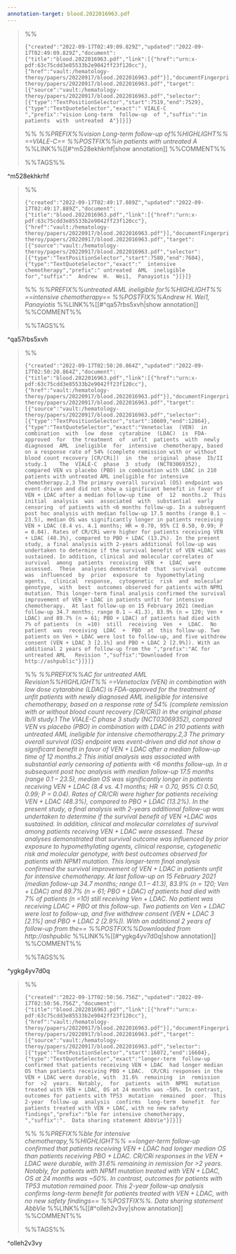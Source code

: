 ```yaml
---
annotation-target: blood.2022016963.pdf
---
```



>%%
>```annotation-json
>{"created":"2022-09-17T02:49:09.829Z","updated":"2022-09-17T02:49:09.829Z","document":{"title":"blood.2022016963.pdf","link":[{"href":"urn:x-pdf:63c75cdd3e85533b2e9042ff23f120cc"},{"href":"vault:/hematology-theroy/papers/20220917/blood.2022016963.pdf"}],"documentFingerprint":"63c75cdd3e85533b2e9042ff23f120cc"},"uri":"vault:/hematology-theroy/papers/20220917/blood.2022016963.pdf","target":[{"source":"vault:/hematology-theroy/papers/20220917/blood.2022016963.pdf","selector":[{"type":"TextPositionSelector","start":7519,"end":7529},{"type":"TextQuoteSelector","exact":" VIALE-C  ","prefix":"vision Long-term  follow-up  of ","suffix":"in  patients  with  untreated  A"}]}]}
>```
>%%
>*%%PREFIX%%vision Long-term  follow-up  of%%HIGHLIGHT%% ==VIALE-C== %%POSTFIX%%in  patients  with  untreated  A*
>%%LINK%%[[#^m528ekhkrhf|show annotation]]
>%%COMMENT%%
>
>%%TAGS%%
>
^m528ekhkrhf


>%%
>```annotation-json
>{"created":"2022-09-17T02:49:17.889Z","updated":"2022-09-17T02:49:17.889Z","document":{"title":"blood.2022016963.pdf","link":[{"href":"urn:x-pdf:63c75cdd3e85533b2e9042ff23f120cc"},{"href":"vault:/hematology-theroy/papers/20220917/blood.2022016963.pdf"}],"documentFingerprint":"63c75cdd3e85533b2e9042ff23f120cc"},"uri":"vault:/hematology-theroy/papers/20220917/blood.2022016963.pdf","target":[{"source":"vault:/hematology-theroy/papers/20220917/blood.2022016963.pdf","selector":[{"type":"TextPositionSelector","start":7580,"end":7604},{"type":"TextQuoteSelector","exact":"  intensive chemotherapy","prefix":" untreated  AML  ineligible  for","suffix":"  Andrew  H.  Wei1,  Panayiotis "}]}]}
>```
>%%
>*%%PREFIX%%untreated  AML  ineligible  for%%HIGHLIGHT%% ==intensive chemotherapy== %%POSTFIX%%Andrew  H.  Wei1,  Panayiotis*
>%%LINK%%[[#^qa57rbs5xvh|show annotation]]
>%%COMMENT%%
>
>%%TAGS%%
>
^qa57rbs5xvh


>%%
>```annotation-json
>{"created":"2022-09-17T02:50:20.864Z","updated":"2022-09-17T02:50:20.864Z","document":{"title":"blood.2022016963.pdf","link":[{"href":"urn:x-pdf:63c75cdd3e85533b2e9042ff23f120cc"},{"href":"vault:/hematology-theroy/papers/20220917/blood.2022016963.pdf"}],"documentFingerprint":"63c75cdd3e85533b2e9042ff23f120cc"},"uri":"vault:/hematology-theroy/papers/20220917/blood.2022016963.pdf","target":[{"source":"vault:/hematology-theroy/papers/20220917/blood.2022016963.pdf","selector":[{"type":"TextPositionSelector","start":10609,"end":12864},{"type":"TextQuoteSelector","exact":"Venetoclax  (VEN)  in  combination  with  low  dose  cytarabine  (LDAC)  is  FDA-approved  for  the treatment  of  unfit  patients  with  newly  diagnosed  AML  ineligible  for  intensive  chemotherapy, based on a response rate of 54% (complete remission with or without blood count recovery [CR/CRi])  in  the  original  phase  Ib/II  study.1    The  VIALE-C  phase  3  study  (NCT03069352), compared VEN vs placebo (PBO) in combination with LDAC in 210 patients with untreated AML ineligible for intensive chemotherapy.2,3 The primary overall survival (OS) endpoint was event-driven and did not show a significant benefit in favor of VEN + LDAC after a median follow-up time  of  12  months.2  This  initial  analysis  was  associated  with  substantial  early  censoring  of patients with <6 months follow-up. In a subsequent post hoc analysis with median follow-up 17.5 months (range 0.1 – 23.5), median OS was significantly longer in patients receiving VEN + LDAC (8.4 vs. 4.1 months; HR = 0.70, 95% CI 0.50, 0.99; P = 0.04). Rates of CR/CRi were higher for patients receiving VEN + LDAC (48.3%), compared to PBO + LDAC (13.2%). In the present study, a final analysis with 2-years additional follow-up was undertaken to determine if the survival benefit of VEN +LDAC was sustained. In addition, clinical and molecular correlates of  survival  among  patients  receiving  VEN  +  LDAC  were  assessed.  These  analyses demonstrated  that  survival  outcome  was  influenced  by  prior  exposure  to  hypomethylating agents,  clinical  response,  cytogenetic  risk  and  molecular  genotype,  with  best  outcomes observed for patients with NPM1 mutation. This longer-term final analysis confirmed the survival improvement of VEN + LDAC in patients unfit for intensive chemotherapy.  At last follow-up on 15 February 2021 (median follow-up 34.7 months; range 0.1 – 41.3), 83.9% (n = 120; Ven + LDAC) and 89.7% (n = 61; PBO + LDAC) of patients had died with 7% of patients  (n  =10)  still  receiving  Ven  +  LDAC.  No  patient  was  receiving  LDAC  +  PBO  at  this follow-up. Two patients on Ven + LDAC were lost to follow-up, and five withdrew consent (VEN + LDAC 3 [2.1%] and PBO + LDAC 2 [2.9%]). With an additional 2 years of follow-up from the ","prefix":"AC for untreated AML   Revision ","suffix":"Downloaded from http://ashpublic"}]}]}
>```
>%%
>*%%PREFIX%%AC for untreated AML   Revision%%HIGHLIGHT%% ==Venetoclax  (VEN)  in  combination  with  low  dose  cytarabine  (LDAC)  is  FDA-approved  for  the treatment  of  unfit  patients  with  newly  diagnosed  AML  ineligible  for  intensive  chemotherapy, based on a response rate of 54% (complete remission with or without blood count recovery [CR/CRi])  in  the  original  phase  Ib/II  study.1    The  VIALE-C  phase  3  study  (NCT03069352), compared VEN vs placebo (PBO) in combination with LDAC in 210 patients with untreated AML ineligible for intensive chemotherapy.2,3 The primary overall survival (OS) endpoint was event-driven and did not show a significant benefit in favor of VEN + LDAC after a median follow-up time  of  12  months.2  This  initial  analysis  was  associated  with  substantial  early  censoring  of patients with <6 months follow-up. In a subsequent post hoc analysis with median follow-up 17.5 months (range 0.1 – 23.5), median OS was significantly longer in patients receiving VEN + LDAC (8.4 vs. 4.1 months; HR = 0.70, 95% CI 0.50, 0.99; P = 0.04). Rates of CR/CRi were higher for patients receiving VEN + LDAC (48.3%), compared to PBO + LDAC (13.2%). In the present study, a final analysis with 2-years additional follow-up was undertaken to determine if the survival benefit of VEN +LDAC was sustained. In addition, clinical and molecular correlates of  survival  among  patients  receiving  VEN  +  LDAC  were  assessed.  These  analyses demonstrated  that  survival  outcome  was  influenced  by  prior  exposure  to  hypomethylating agents,  clinical  response,  cytogenetic  risk  and  molecular  genotype,  with  best  outcomes observed for patients with NPM1 mutation. This longer-term final analysis confirmed the survival improvement of VEN + LDAC in patients unfit for intensive chemotherapy.  At last follow-up on 15 February 2021 (median follow-up 34.7 months; range 0.1 – 41.3), 83.9% (n = 120; Ven + LDAC) and 89.7% (n = 61; PBO + LDAC) of patients had died with 7% of patients  (n  =10)  still  receiving  Ven  +  LDAC.  No  patient  was  receiving  LDAC  +  PBO  at  this follow-up. Two patients on Ven + LDAC were lost to follow-up, and five withdrew consent (VEN + LDAC 3 [2.1%] and PBO + LDAC 2 [2.9%]). With an additional 2 years of follow-up from the== %%POSTFIX%%Downloaded from http://ashpublic*
>%%LINK%%[[#^ygkg4yv7d0q|show annotation]]
>%%COMMENT%%
>
>%%TAGS%%
>
^ygkg4yv7d0q


>%%
>```annotation-json
>{"created":"2022-09-17T02:50:56.756Z","updated":"2022-09-17T02:50:56.756Z","document":{"title":"blood.2022016963.pdf","link":[{"href":"urn:x-pdf:63c75cdd3e85533b2e9042ff23f120cc"},{"href":"vault:/hematology-theroy/papers/20220917/blood.2022016963.pdf"}],"documentFingerprint":"63c75cdd3e85533b2e9042ff23f120cc"},"uri":"vault:/hematology-theroy/papers/20220917/blood.2022016963.pdf","target":[{"source":"vault:/hematology-theroy/papers/20220917/blood.2022016963.pdf","selector":[{"type":"TextPositionSelector","start":16072,"end":16604},{"type":"TextQuoteSelector","exact":"longer-term  follow-up confirmed that patients receiving VEN + LDAC  had longer median OS than patients receiving PBO + LDAC.  CR/CRi responses in the VEN + LDAC were durable, with  31.6%  remaining  in  remission  for  >2  years.  Notably,  for  patients  with  NPM1  mutation treated with VEN + LDAC, OS at 24 months was ~50%. In contrast, outcomes for patients with TP53  mutation  remained  poor.  This  2-year  follow-up  analysis  confirms  long-term  benefit  for patients treated with VEN + LDAC, with no new safety findings","prefix":"ble for intensive chemotherapy, ","suffix":".  Data sharing statement AbbVie"}]}]}
>```
>%%
>*%%PREFIX%%ble for intensive chemotherapy,%%HIGHLIGHT%% ==longer-term  follow-up confirmed that patients receiving VEN + LDAC  had longer median OS than patients receiving PBO + LDAC.  CR/CRi responses in the VEN + LDAC were durable, with  31.6%  remaining  in  remission  for  >2  years.  Notably,  for  patients  with  NPM1  mutation treated with VEN + LDAC, OS at 24 months was ~50%. In contrast, outcomes for patients with TP53  mutation  remained  poor.  This  2-year  follow-up  analysis  confirms  long-term  benefit  for patients treated with VEN + LDAC, with no new safety findings== %%POSTFIX%%.  Data sharing statement AbbVie*
>%%LINK%%[[#^olleh2v3vy|show annotation]]
>%%COMMENT%%
>
>%%TAGS%%
>
^olleh2v3vy

